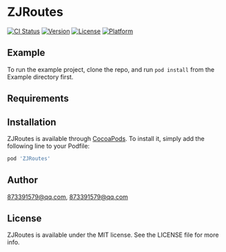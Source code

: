 # ZJRoutes

[![CI Status](https://img.shields.io/travis/873391579@qq.com/ZJRoutes.svg?style=flat)](https://travis-ci.org/873391579@qq.com/ZJRoutes)
[![Version](https://img.shields.io/cocoapods/v/ZJRoutes.svg?style=flat)](https://cocoapods.org/pods/ZJRoutes)
[![License](https://img.shields.io/cocoapods/l/ZJRoutes.svg?style=flat)](https://cocoapods.org/pods/ZJRoutes)
[![Platform](https://img.shields.io/cocoapods/p/ZJRoutes.svg?style=flat)](https://cocoapods.org/pods/ZJRoutes)

## Example

To run the example project, clone the repo, and run `pod install` from the Example directory first.

## Requirements

## Installation

ZJRoutes is available through [CocoaPods](https://cocoapods.org). To install
it, simply add the following line to your Podfile:

```ruby
pod 'ZJRoutes'
```

## Author

873391579@qq.com, 873391579@qq.com

## License

ZJRoutes is available under the MIT license. See the LICENSE file for more info.
